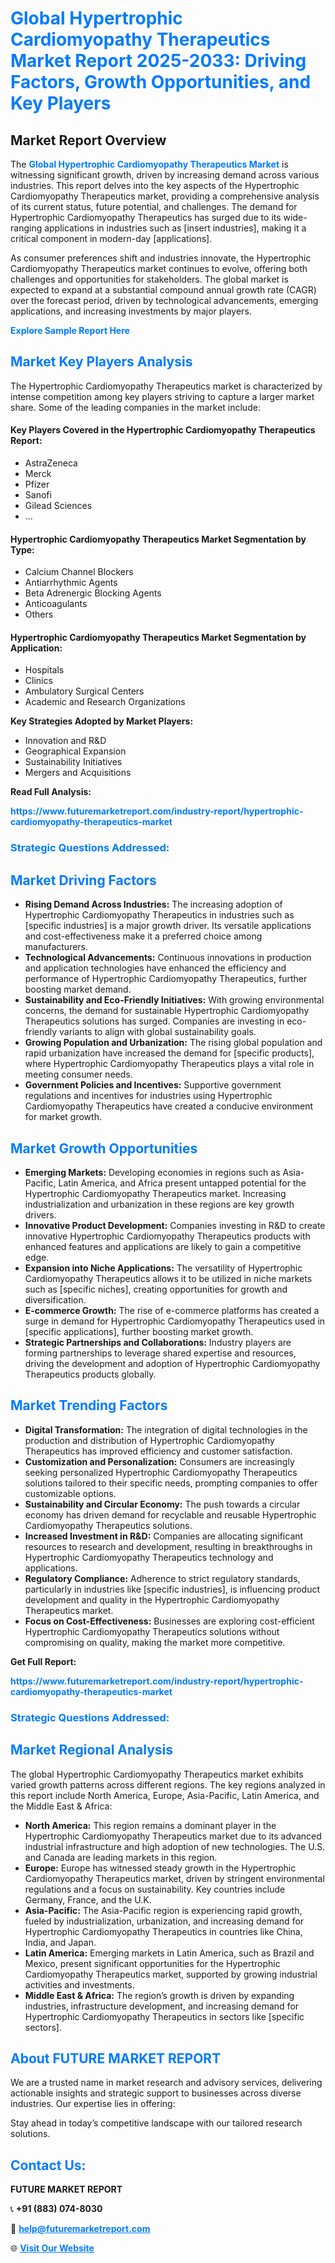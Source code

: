 <h1 style="color: #007BFF;">Global Hypertrophic Cardiomyopathy Therapeutics Market Report 2025-2033: Driving Factors, Growth Opportunities, and Key Players</h1>

<section id="overview">
<h2>Market Report Overview</h2>
<p>The <a href="https://www.futuremarketreport.com/industry-report/hypertrophic-cardiomyopathy-therapeutics-market" style="color: #007BFF; text-decoration: none;"><strong>Global Hypertrophic Cardiomyopathy Therapeutics Market</strong></a> is witnessing significant growth, driven by increasing demand across various industries. This report delves into the key aspects of the Hypertrophic Cardiomyopathy Therapeutics market, providing a comprehensive analysis of its current status, future potential, and challenges. The demand for Hypertrophic Cardiomyopathy Therapeutics has surged due to its wide-ranging applications in industries such as [insert industries], making it a critical component in modern-day [applications].</p>
<p>As consumer preferences shift and industries innovate, the Hypertrophic Cardiomyopathy Therapeutics market continues to evolve, offering both challenges and opportunities for stakeholders. The global market is expected to expand at a substantial compound annual growth rate (CAGR) over the forecast period, driven by technological advancements, emerging applications, and increasing investments by major players.</p>
</section>

<section id="overview">
<p><a href="https://www.futuremarketreport.com/request-sample/reportId=107464" style="color: #007BFF; text-decoration: none;"><strong>Explore Sample Report Here</strong></a></p>
</section>

<section id="key-players">
<h2 style="color: #007BFF;">Market Key Players Analysis</h2>
<p>The Hypertrophic Cardiomyopathy Therapeutics market is characterized by intense competition among key players striving to capture a larger market share. Some of the leading companies in the market include:</p>
<h4>Key Players Covered in the Hypertrophic Cardiomyopathy Therapeutics Report:</h4>
<ul><li>AstraZeneca</li><li>Merck</li><li>Pfizer</li><li>Sanofi</li><li>Gilead Sciences</li><li>...</li></ul>
<h4>Hypertrophic Cardiomyopathy Therapeutics Market Segmentation by Type:</h4>
<ul><li>Calcium Channel Blockers</li><li>Antiarrhythmic Agents</li><li>Beta Adrenergic Blocking Agents</li><li>Anticoagulants</li><li>Others</li></ul>

<h4>Hypertrophic Cardiomyopathy Therapeutics Market Segmentation by Application:</h4>
<ul><li>Hospitals</li><li>Clinics</li><li>Ambulatory Surgical Centers</li><li>Academic and Research Organizations</li></ul>
<p><strong>Key Strategies Adopted by Market Players:</strong></p>
<ul>
<li>Innovation and R&D</li>
<li>Geographical Expansion</li>
<li>Sustainability Initiatives</li>
<li>Mergers and Acquisitions</li>
</ul>
</section>

<section>
<p><strong>Read Full Analysis: </strong></p><a href="https://www.futuremarketreport.com/industry-report/hypertrophic-cardiomyopathy-therapeutics-market" style="color: #007BFF; text-decoration: none;"><strong>https://www.futuremarketreport.com/industry-report/hypertrophic-cardiomyopathy-therapeutics-market</strong></a>
<h3 style="color: #007BFF;">Strategic Questions Addressed:</h3>
</section>

<section id="driving-factors">
<h2 style="color: #007BFF;">Market Driving Factors</h2>
<ul>
<li><strong>Rising Demand Across Industries:</strong> The increasing adoption of Hypertrophic Cardiomyopathy Therapeutics in industries such as [specific industries] is a major growth driver. Its versatile applications and cost-effectiveness make it a preferred choice among manufacturers.</li>
<li><strong>Technological Advancements:</strong> Continuous innovations in production and application technologies have enhanced the efficiency and performance of Hypertrophic Cardiomyopathy Therapeutics, further boosting market demand.</li>
<li><strong>Sustainability and Eco-Friendly Initiatives:</strong> With growing environmental concerns, the demand for sustainable Hypertrophic Cardiomyopathy Therapeutics solutions has surged. Companies are investing in eco-friendly variants to align with global sustainability goals.</li>
<li><strong>Growing Population and Urbanization:</strong> The rising global population and rapid urbanization have increased the demand for [specific products], where Hypertrophic Cardiomyopathy Therapeutics plays a vital role in meeting consumer needs.</li>
<li><strong>Government Policies and Incentives:</strong> Supportive government regulations and incentives for industries using Hypertrophic Cardiomyopathy Therapeutics have created a conducive environment for market growth.</li>
</ul>
</section>

<section id="growth-opportunities">
<h2 style="color: #007BFF;">Market Growth Opportunities</h2>
<ul>
<li><strong>Emerging Markets:</strong> Developing economies in regions such as Asia-Pacific, Latin America, and Africa present untapped potential for the Hypertrophic Cardiomyopathy Therapeutics market. Increasing industrialization and urbanization in these regions are key growth drivers.</li>
<li><strong>Innovative Product Development:</strong> Companies investing in R&D to create innovative Hypertrophic Cardiomyopathy Therapeutics products with enhanced features and applications are likely to gain a competitive edge.</li>
<li><strong>Expansion into Niche Applications:</strong> The versatility of Hypertrophic Cardiomyopathy Therapeutics allows it to be utilized in niche markets such as [specific niches], creating opportunities for growth and diversification.</li>
<li><strong>E-commerce Growth:</strong> The rise of e-commerce platforms has created a surge in demand for Hypertrophic Cardiomyopathy Therapeutics used in [specific applications], further boosting market growth.</li>
<li><strong>Strategic Partnerships and Collaborations:</strong> Industry players are forming partnerships to leverage shared expertise and resources, driving the development and adoption of Hypertrophic Cardiomyopathy Therapeutics products globally.</li>
</ul>
</section>

<section id="trending-factors">
<h2 style="color: #007BFF;">Market Trending Factors</h2>
<ul>
<li><strong>Digital Transformation:</strong> The integration of digital technologies in the production and distribution of Hypertrophic Cardiomyopathy Therapeutics has improved efficiency and customer satisfaction.</li>
<li><strong>Customization and Personalization:</strong> Consumers are increasingly seeking personalized Hypertrophic Cardiomyopathy Therapeutics solutions tailored to their specific needs, prompting companies to offer customizable options.</li>
<li><strong>Sustainability and Circular Economy:</strong> The push towards a circular economy has driven demand for recyclable and reusable Hypertrophic Cardiomyopathy Therapeutics solutions.</li>
<li><strong>Increased Investment in R&D:</strong> Companies are allocating significant resources to research and development, resulting in breakthroughs in Hypertrophic Cardiomyopathy Therapeutics technology and applications.</li>
<li><strong>Regulatory Compliance:</strong> Adherence to strict regulatory standards, particularly in industries like [specific industries], is influencing product development and quality in the Hypertrophic Cardiomyopathy Therapeutics market.</li>
<li><strong>Focus on Cost-Effectiveness:</strong> Businesses are exploring cost-efficient Hypertrophic Cardiomyopathy Therapeutics solutions without compromising on quality, making the market more competitive.</li>
</ul>
</section>

<section>
<p><strong>Get Full Report: </strong></p><a href="https://www.futuremarketreport.com/industry-report/hypertrophic-cardiomyopathy-therapeutics-market" style="color: #007BFF; text-decoration: none;"><strong>https://www.futuremarketreport.com/industry-report/hypertrophic-cardiomyopathy-therapeutics-market</strong></a>
<h3 style="color: #007BFF;">Strategic Questions Addressed:</h3>
</section>


<section id="regional-analysis">
<h2 style="color: #007BFF;">Market Regional Analysis</h2>
<p>The global Hypertrophic Cardiomyopathy Therapeutics market exhibits varied growth patterns across different regions. The key regions analyzed in this report include North America, Europe, Asia-Pacific, Latin America, and the Middle East & Africa:</p>
<ul>
<li><strong>North America:</strong> This region remains a dominant player in the Hypertrophic Cardiomyopathy Therapeutics market due to its advanced industrial infrastructure and high adoption of new technologies. The U.S. and Canada are leading markets in this region.</li>
<li><strong>Europe:</strong> Europe has witnessed steady growth in the Hypertrophic Cardiomyopathy Therapeutics market, driven by stringent environmental regulations and a focus on sustainability. Key countries include Germany, France, and the U.K.</li>
<li><strong>Asia-Pacific:</strong> The Asia-Pacific region is experiencing rapid growth, fueled by industrialization, urbanization, and increasing demand for Hypertrophic Cardiomyopathy Therapeutics in countries like China, India, and Japan.</li>
<li><strong>Latin America:</strong> Emerging markets in Latin America, such as Brazil and Mexico, present significant opportunities for the Hypertrophic Cardiomyopathy Therapeutics market, supported by growing industrial activities and investments.</li>
<li><strong>Middle East & Africa:</strong> The region’s growth is driven by expanding industries, infrastructure development, and increasing demand for Hypertrophic Cardiomyopathy Therapeutics in sectors like [specific sectors].</li>
</ul>
</section>

<footer>
<h2 style="color: #007BFF;">About FUTURE MARKET REPORT</h2>
<p>We are a trusted name in market research and advisory services, delivering actionable insights and strategic support to businesses across diverse industries. Our expertise lies in offering:</p>

<p>Stay ahead in today’s competitive landscape with our tailored research solutions.</p>

<h2 style="color: #007BFF;">Contact Us:</h2>
<p><strong>FUTURE MARKET REPORT</strong></p>
<p>📞 <strong>+91 (883) 074-8030</strong></p>
<p>📧 <strong><a href="mailto:help@futuremarketreport.com" style="color: #007BFF;">help@futuremarketreport.com</a></strong></p>
<p>🌐 <strong><a href="https://www.futuremarketreport.com/" style="color: #007BFF;">Visit Our Website</a></strong></p>
</footer>